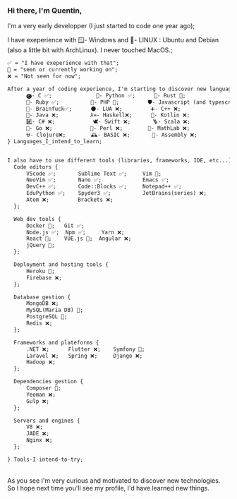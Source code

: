 ### Hi there, I'm Quentin,

I'm a very early developper (I just started to code one year ago);

I have exeperience with 🪟- Windows and 🐧- LINUX : Ubuntu and Debian (also a little bit with ArchLinux). I never touched MacOS.;

```markdown
✅ = "I have exeperience with that";
📝 = "seen or currently working on";
❌ = "Not seen for now";

After a year of coding experience, I'm starting to discover new languages {
      🅒- C ✅;              🐍- Python ✅;      🦀- Rust 📝;
      💎- Ruby ✅;          🐘- PHP 📝;         🛡️- Javascript (and typescript) 📝;
      🧠- Brainfuck✅;      🌑- LUA ❌;         ➕- C++ ❌;
      🍵- Java ❌;          λ=- Haskell❌;      📐- Kotlin ❌;
      #️⃣- C# ❌;            🕊- Swift ❌;       🪜- Scala ❌;
      🦫- Go ❌;            🐪- Perl ❌;        🔢- MathLab ❌;
      ⛎- Clojure❌;        🕰️- BASIC ❌;       🔧- Assembly ❌;
} Languages_I_intend_to_learn;


I also have to use different tools (libraries, frameworks, IDE, etc...) {
  Code editors {
      VScode ✅;       Sublime Text ✅;     Vim 📝;
      NeoVim ✅;       Nano ✅;             Emacs ✅;
      DevC++ ✅;       Code::Blocks ✅;     Notepad++ ✅;
      EduPython ✅;    Spyder3 ✅;          JetBrains(series) ❌;
      Atom ❌;         Brackets ❌;
  };

  Web dev tools {
      Docker 📝;   Git ✅;
      Node.js ✅;  Npm ✅;     Yarn ❌;
      React 📝;    VUE.js 📝;  Angular ❌;
      jQuery 📝;
  };

  Deployment and hosting tools {
      Heroku 📝;
      Firebase ❌;
  };

  Database gestion {
      MongoDB ❌;
      MySQL(Maria DB) 📝;
      PostgreSQL 📝;
      Redis ❌;
  };

  Frameworks and plateforms {
      .NET ❌;      Flutter ❌;    Symfony 📝;
      Laravel ❌;   Spring ❌;     Django ❌;
      Hadoop ❌;
  };

  Dependencies gestion {
      Composer 📝;
      Yeoman ❌;
      Gulp ❌;
  };

  Servers and engines {
      V8 ❌;
      JADE ❌;
      Nginx ❌;
  };

} Tools-I-intend-to-try;
```
<br/>
As you see I'm very curious and motivated to discover new technologies.<br/>
So I hope next time you'll see my profile, I'd have learned new things.<br/>
<!--
**Qua-9-9-1/Qua-9-9-1** is a ✨ _special_ ✨ repository because its `README.md` (this file) appears on your GitHub profile.

Here are some ideas to get you started:

- 🔭 I’m currently working on ...
- 🌱 I’m currently learning ...
- 👯 I’m looking to collaborate on ...
- 🤔 I’m looking for help with ...
- 💬 Ask me about ...
- 📫 How to reach me: ...
- 😄 Pronouns: ...
- ⚡ Fun fact: ...
-->
